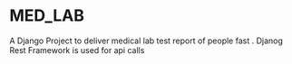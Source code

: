 # MED_LAB
A Django Project to deliver medical lab test report of people fast .
Djanog Rest Framework is used for api calls
